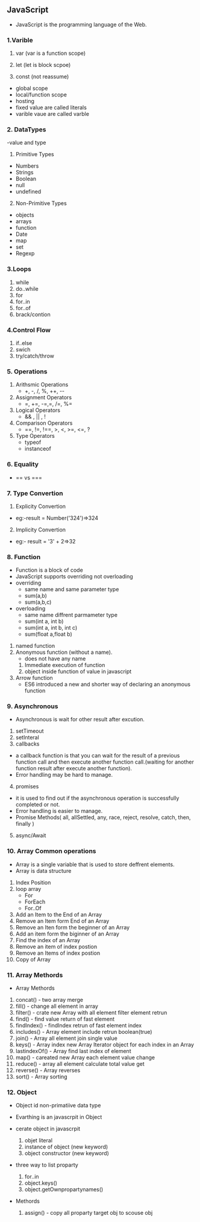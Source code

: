 ## JavaScript

- JavaScript is the programming language of the Web.

### 1.Varible

1. var (var is a function scope)

2. let (let is block scpoe)

3. const (not reassume)

- global scope
- local/function scope
- hosting
- fixed value are called literals
- varible vaue are called varble

### 2. DataTypes

-value and type

1. Primitive Types

- Numbers
- Strings
- Boolean
- null
- undefined

2. Non-Primitive Types

- objects
- arrays
- function
- Date
- map
- set
- Regexp

### 3.Loops

1. while
2. do..while
3. for
4. for..in
5. for..of
6. brack/contion

### 4.Control Flow

1. if..else
2. swich
3. try/catch/throw

### 5. Operations

1. Arithsmic Operations
   - +, -, /, %, ++, --
2. Assignment Operators
   - =, +=, -=,=, /=, %=
3. Logical Operators
   - && , || , !
4. Comparison Operators
   - ==, !=, !==, >, <, >=, <=, ?
5. Type Operators
   - typeof
   - instanceof

### 6. Equality

- == vs ===

### 7. Type Convertion

1. Explicity Convertion

- eg:-result = Number('324')=>324

2. Implicity Convertion

- eg:- result = '3' + 2=>32

### 8. Function

- Function is a block of code
- JavaScript supports overriding not overloading
- overriding
  - same name and same parameter type
  - sum(a,b)
  - sum(a,b,c)
- overloading
  - same name diffrent parmameter type
  - sum(int a, int b)
  - sum(int a, int b, int c)
  - sum(float a,float b)

1. named function
2. Anonymous function (without a name).
   - does not have any name
   1. Immediate execution of function
   2. object inside function of value in javascript
3. Arrow function
   - ES6 introduced a new and shorter way of declaring an anonymous function

### 9. Asynchronous

- Asynchronous is wait for other result after excution.

1. setTimeout
2. setInteral
3. callbacks

- a callback function is that you can wait for the result of a previous function call and then execute another function call.(waiting for another function result after execute another function).
- Error handling may be hard to manage.

4. promises

- it is used to find out if the asynchronous operation is successfully completed or not.
- Error handling is easier to manage.
- Promise Methods( all, allSettled, any, race, reject, resolve, catch, then, finally )

5. async/Await

### 10. Array Common operations

- Array is a single variable that is used to store deffrent elements.
- Array is data structure

1. Index Position
2. loop array
   - For
   - ForEach
   - For..Of
3. Add an Item to the End of an Array
4. Remove an Item form End of an Array
5. Remove an Iten form the beginner of an Array
6. Add an item form the biginner of an Array
7. Find the index of an Array
8. Remove an item of index postion
9. Remove an Items of index postion
10. Copy of Array

### 11. Array Methords

- Array Methords

1. concat() - two array merge
2. fill() - change all element in array
3. filter() - crate new Array with all element filter element retrun
4. find() - find value return of fast element
5. findIndex() - findIndex retrun of fast element index
6. includes() - Array element include retrun boolean(true)
7. join() - Array all element join single value
8. keys() - Array index new Array Iterator object for each index in an Array
9. lastindexOf() - Array find last index of element
10. map() - careated new Array each element value change
11. reduce() - array all element calculate total value get
12. reverse() - Array reverses
13. sort() - Array sorting

### 12. Object

- Object id non-primatiive data type
- Evarthing is an javascrpit in Object

- cerate object in javascrpit

  1.  objet literal
  2.  instance of object (new keyword)
  3.  object constructor (new keyword)

- three way to list proparty

  1.  for..in
  2.  object.keys()
  3.  object.getOwnpropartynames()

- Methords
  1. assign() - copy all proparty target obj to scouse obj
